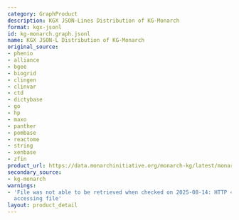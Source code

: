 ```yaml
---
category: GraphProduct
description: KGX JSON-Lines Distribution of KG-Monarch
format: kgx-jsonl
id: kg-monarch.graph.jsonl
name: KGX JSON-L Distribution of KG-Monarch
original_source:
- phenio
- alliance
- bgee
- biogrid
- clingen
- clinvar
- ctd
- dictybase
- go
- hp
- maxo
- panther
- pombase
- reactome
- string
- xenbase
- zfin
product_url: https://data.monarchinitiative.org/monarch-kg/latest/monarch-kg.jsonl.tar.gz
secondary_source:
- kg-monarch
warnings:
- 'File was not able to be retrieved when checked on 2025-08-14: HTTP 404 error when
  accessing file'
layout: product_detail
---
```

